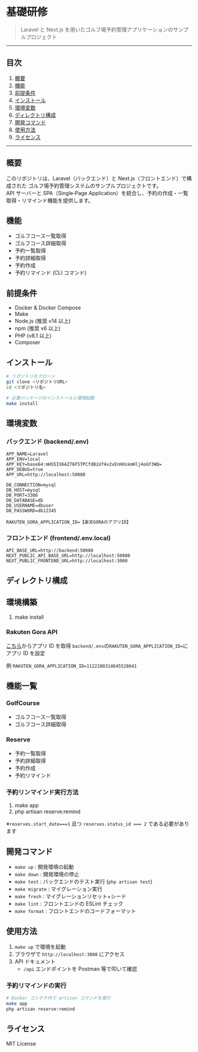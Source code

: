 # 基礎研修

> Laravel と Next.js を用いたゴルフ場予約管理アプリケーションのサンプルプロジェクト

---

## 目次

1. [概要](#概要)
2. [機能](#機能)
3. [前提条件](#前提条件)
4. [インストール](#インストール)
5. [環境変数](#環境変数)
6. [ディレクトリ構成](#ディレクトリ構成)
7. [開発コマンド](#開発コマンド)
8. [使用方法](#使用方法)
9. [ライセンス](#ライセンス)

---

## 概要

このリポジトリは、Laravel（バックエンド）と Next.js（フロントエンド）で構成された
ゴルフ場予約管理システムのサンプルプロジェクトです。  
API サーバーと SPA（Single‑Page Application）を統合し、予約の作成・一覧取得・リマインド機能を提供します。

## 機能

- ゴルフコース一覧取得
- ゴルフコース詳細取得
- 予約一覧取得
- 予約詳細取得
- 予約作成
- 予約リマインド (CLI コマンド)

## 前提条件

- Docker & Docker Compose
- Make
- Node.js (推奨 v14 以上)
- npm (推奨 v6 以上)
- PHP (v8.1 以上)
- Composer

## インストール

```bash
# リポジトリをクローン
git clone <リポジトリURL>
cd <リポジトリ名>

# 必要パッケージのインストールと環境起動
make install
```

## 環境変数

### バックエンド (backend/.env)

```env
APP_NAME=Laravel
APP_ENV=local
APP_KEY=base64:mHS5IX6AZ76F5TPCfdBiUf4v2vEnHUskmHlj4oGY3WQ=
APP_DEBUG=true
APP_URL=http://localhost:50080

DB_CONNECTION=mysql
DB_HOST=mysql
DB_PORT=3306
DB_DATABASE=db
DB_USERNAME=dbuser
DB_PASSWORD=db12345

RAKUTEN_GORA_APPLICATION_ID=【楽天GORAのアプリID】
```

### フロントエンド (frontend/.env.local)

```env
API_BASE_URL=http://backend:50080
NEXT_PUBLIC_API_BASE_URL=http://localhost:50080
NEXT_PUBLIC_FRONTEND_URL=http://localhost:3000
```

## ディレクトリ構成

## 環境構築

1. make install

### Rakuten Gora API

[こちら](https://webservice.rakuten.co.jp/guide)からアプリ ID を取得
`backend/.env`の`RAKUTEN_GORA_APPLICATION_ID=`にアプリ ID を設定

例
`RAKUTEN_GORA_APPLICATION_ID=1122280314645528641`

## 機能一覧

### GolfCourse

- ゴルフコース一覧取得
- ゴルフコース詳細取得

### Reserve

- 予約一覧取得
- 予約詳細取得
- 予約作成
- 予約リマインド

### 予約リンマインド実行方法

1. make app
2. php artisan reserve:remind

※`reserves.start_date===1` 且つ `reserves.status_id === 2` である必要があります

## 開発コマンド

- `make up` : 開発環境の起動
- `make down` : 開発環境の停止
- `make test` : バックエンドのテスト実行 (`php artisan test`)
- `make migrate` : マイグレーション実行
- `make fresh` : マイグレーションリセット+シード
- `make lint` : フロントエンドの ESLint チェック
- `make format` : フロントエンドのコードフォーマット

## 使用方法

1. `make up` で環境を起動
2. ブラウザで `http://localhost:3000` にアクセス
3. API ドキュメント
   - `/api` エンドポイントを Postman 等で叩いて確認

### 予約リマインドの実行

```bash
# Docker コンテナ内で artisan コマンドを実行
make app
php artisan reserve:remind
```

## ライセンス

MIT License
